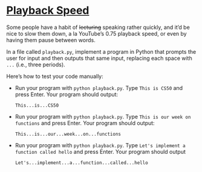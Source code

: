 # [**Playback Speed**](https://cs50.harvard.edu/python/2022/psets/0/playback/)
Some people have a habit of <strike>lecturing</strike> speaking rather quickly, and it’d be nice to slow them down, a la YouTube’s 0.75 playback speed, or even by having them pause between words.

In a file called `playback.py`, implement a program in Python that prompts the user for input and then outputs that same input, replacing each space with `...` (i.e., three periods).

Here’s how to test your code manually:

  * Run your program with `python playback.py`. Type `This is CS50` and press Enter. Your program should output:
    ```
    This...is...CS50    
    ```
  * Run your program with `python playback.py`. Type `This is our week on functions` and press Enter. Your program should output:
    ```
    This...is...our...week...on...functions 
    ```
  * Run your program with `python playback.py`. Type `Let's implement a function called hello` and press Enter. Your program should output
    ```
    Let's...implement...a...function...called...hello
    ```
    
